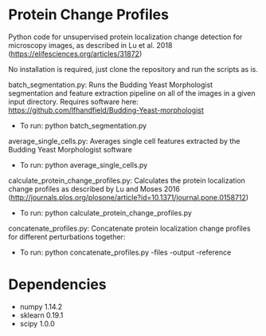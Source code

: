 # Protein Change Profiles
Python code for unsupervised protein localization change detection for microscopy images, as described in Lu et al. 2018 (https://elifesciences.org/articles/31872)

No installation is required, just clone the repository and run the scripts as is.

batch_segmentation.py: Runs the Budding Yeast Morphologist segmentation and feature extraction pipeline on all of the images in a given input directory. Requires software here: https://github.com/lfhandfield/Budding-Yeast-morphologist
- To run: python batch_segmentation.py <directory of tif files to analyze> <location of the bin folder for the Budding Yeast Morphologist software>

average_single_cells.py: Averages single cell features extracted by the Budding Yeast Morphologist software
- To run: python average_single_cells.py <directory of feature files> <output file>

calculate_protein_change_profiles.py: Calculates the protein localization change profiles as described by Lu and Moses 2016 (http://journals.plos.org/plosone/article?id=10.1371/journal.pone.0158712)
- To run: python calculate_protein_change_profiles.py <file for untreated wild-type screen> <file for perturbation screen> <output file>

concatenate_profiles.py: Concatenate protein localization change profiles for different perturbations together:
- To run: python concatenate_profiles.py -files <list of protein localization change profile files> -output <output file> -reference <master list of all proteins> 

# Dependencies #
- numpy 1.14.2
- sklearn 0.19.1
- scipy 1.0.0


